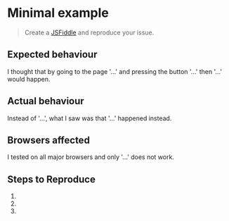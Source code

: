 # Minimal example

> Create a [JSFiddle](https://jsfiddle.net/) and reproduce your issue.

## Expected behaviour

I thought that by going to the page '...' and pressing the button '...' then '...' would happen.

## Actual behaviour

Instead of '...', what I saw was that '...' happened instead.

## Browsers affected

I tested on all major browsers and only '...' does not work.

## Steps to Reproduce

1.
2.
3.
